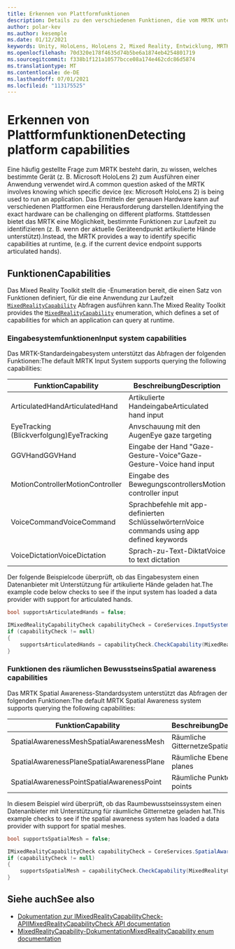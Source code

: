 ```yaml
---
title: Erkennen von Plattformfunktionen
description: Details zu den verschiedenen Funktionen, die vom MRTK unterstützt werden
author: polar-kev
ms.author: kesemple
ms.date: 01/12/2021
keywords: Unity, HoloLens, HoloLens 2, Mixed Reality, Entwicklung, MRTK, Funktionen,
ms.openlocfilehash: 70d320e178f4635d74b5be6a1874eb4254801719
ms.sourcegitcommit: f338b1f121a10577bcce08a174e462cdc86d5874
ms.translationtype: MT
ms.contentlocale: de-DE
ms.lasthandoff: 07/01/2021
ms.locfileid: "113175525"
---
```

# <a name="detecting-platform-capabilities"></a><span data-ttu-id="2f2e9-104">Erkennen von Plattformfunktionen</span><span class="sxs-lookup"><span data-stu-id="2f2e9-104">Detecting platform capabilities</span></span>

<span data-ttu-id="2f2e9-105">Eine häufig gestellte Frage zum MRTK besteht darin, zu wissen, welches bestimmte Gerät (z. B. Microsoft HoloLens 2) zum Ausführen einer Anwendung verwendet wird.</span><span class="sxs-lookup"><span data-stu-id="2f2e9-105">A common question asked of the MRTK involves knowing which specific device (ex: Microsoft HoloLens 2) is being used to run an application.</span></span> <span data-ttu-id="2f2e9-106">Das Ermitteln der genauen Hardware kann auf verschiedenen Plattformen eine Herausforderung darstellen.</span><span class="sxs-lookup"><span data-stu-id="2f2e9-106">Identifying the exact hardware can be challenging on different platforms.</span></span> <span data-ttu-id="2f2e9-107">Stattdessen bietet das MRTK eine Möglichkeit, bestimmte Funktionen zur Laufzeit zu identifizieren (z. B. wenn der aktuelle Geräteendpunkt artikulierte Hände unterstützt).</span><span class="sxs-lookup"><span data-stu-id="2f2e9-107">Instead, the MRTK provides a way to identify specific capabilities at runtime, (e.g. if the current device endpoint supports articulated hands).</span></span>

## <a name="capabilities"></a><span data-ttu-id="2f2e9-108">Funktionen</span><span class="sxs-lookup"><span data-stu-id="2f2e9-108">Capabilities</span></span>

<span data-ttu-id="2f2e9-109">Das Mixed Reality Toolkit stellt die -Enumeration bereit, die einen Satz von Funktionen definiert, für die eine Anwendung zur Laufzeit [`MixedRealityCapability`](xref:Microsoft.MixedReality.Toolkit.MixedRealityCapability) Abfragen ausführen kann.</span><span class="sxs-lookup"><span data-stu-id="2f2e9-109">The Mixed Reality Toolkit provides the [`MixedRealityCapability`](xref:Microsoft.MixedReality.Toolkit.MixedRealityCapability) enumeration, which defines a set of capabilities for which an application can query at runtime.</span></span>

### <a name="input-system-capabilities"></a><span data-ttu-id="2f2e9-110">Eingabesystemfunktionen</span><span class="sxs-lookup"><span data-stu-id="2f2e9-110">Input system capabilities</span></span>

<span data-ttu-id="2f2e9-111">Das MRTK-Standardeingabesystem unterstützt das Abfragen der folgenden Funktionen:</span><span class="sxs-lookup"><span data-stu-id="2f2e9-111">The default MRTK Input System supports querying the following capabilities:</span></span>

| <span data-ttu-id="2f2e9-112">Funktion</span><span class="sxs-lookup"><span data-stu-id="2f2e9-112">Capability</span></span> | <span data-ttu-id="2f2e9-113">Beschreibung</span><span class="sxs-lookup"><span data-stu-id="2f2e9-113">Description</span></span> |
|---|---|
| <span data-ttu-id="2f2e9-114">ArticulatedHand</span><span class="sxs-lookup"><span data-stu-id="2f2e9-114">ArticulatedHand</span></span> | <span data-ttu-id="2f2e9-115">Artikulierte Handeingabe</span><span class="sxs-lookup"><span data-stu-id="2f2e9-115">Articulated hand input</span></span> |
| <span data-ttu-id="2f2e9-116">EyeTracking (Blickverfolgung)</span><span class="sxs-lookup"><span data-stu-id="2f2e9-116">EyeTracking</span></span> | <span data-ttu-id="2f2e9-117">Anvschauung mit den Augen</span><span class="sxs-lookup"><span data-stu-id="2f2e9-117">Eye gaze targeting</span></span> |
| <span data-ttu-id="2f2e9-118">GGVHand</span><span class="sxs-lookup"><span data-stu-id="2f2e9-118">GGVHand</span></span> | <span data-ttu-id="2f2e9-119">Eingabe der Hand "Gaze-Gesture-Voice"</span><span class="sxs-lookup"><span data-stu-id="2f2e9-119">Gaze-Gesture-Voice hand input</span></span> |
| <span data-ttu-id="2f2e9-120">MotionController</span><span class="sxs-lookup"><span data-stu-id="2f2e9-120">MotionController</span></span> | <span data-ttu-id="2f2e9-121">Eingabe des Bewegungscontrollers</span><span class="sxs-lookup"><span data-stu-id="2f2e9-121">Motion controller input</span></span> |
| <span data-ttu-id="2f2e9-122">VoiceCommand</span><span class="sxs-lookup"><span data-stu-id="2f2e9-122">VoiceCommand</span></span> | <span data-ttu-id="2f2e9-123">Sprachbefehle mit app-definierten Schlüsselwörtern</span><span class="sxs-lookup"><span data-stu-id="2f2e9-123">Voice commands using app defined keywords</span></span> |
| <span data-ttu-id="2f2e9-124">VoiceDictation</span><span class="sxs-lookup"><span data-stu-id="2f2e9-124">VoiceDictation</span></span> | <span data-ttu-id="2f2e9-125">Sprach-zu-Text-Diktat</span><span class="sxs-lookup"><span data-stu-id="2f2e9-125">Voice to text dictation</span></span> |

<span data-ttu-id="2f2e9-126">Der folgende Beispielcode überprüft, ob das Eingabesystem einen Datenanbieter mit Unterstützung für artikulierte Hände geladen hat.</span><span class="sxs-lookup"><span data-stu-id="2f2e9-126">The example code below checks to see if the input system has loaded a data provider with support for articulated hands.</span></span>

```c#
bool supportsArticulatedHands = false;

IMixedRealityCapabilityCheck capabilityCheck = CoreServices.InputSystem as IMixedRealityCapabilityCheck;
if (capabilityCheck != null)
{
    supportsArticulatedHands = capabilityCheck.CheckCapability(MixedRealityCapability.ArticulatedHand);
}
```

### <a name="spatial-awareness-capabilities"></a><span data-ttu-id="2f2e9-127">Funktionen des räumlichen Bewusstseins</span><span class="sxs-lookup"><span data-stu-id="2f2e9-127">Spatial awareness capabilities</span></span>

<span data-ttu-id="2f2e9-128">Das MRTK Spatial Awareness-Standardsystem unterstützt das Abfragen der folgenden Funktionen:</span><span class="sxs-lookup"><span data-stu-id="2f2e9-128">The default MRTK Spatial Awareness system supports querying the following capabilities:</span></span>

| <span data-ttu-id="2f2e9-129">Funktion</span><span class="sxs-lookup"><span data-stu-id="2f2e9-129">Capability</span></span> | <span data-ttu-id="2f2e9-130">Beschreibung</span><span class="sxs-lookup"><span data-stu-id="2f2e9-130">Description</span></span> |
|---|---|
| <span data-ttu-id="2f2e9-131">SpatialAwarenessMesh</span><span class="sxs-lookup"><span data-stu-id="2f2e9-131">SpatialAwarenessMesh</span></span> | <span data-ttu-id="2f2e9-132">Räumliche Gitternetze</span><span class="sxs-lookup"><span data-stu-id="2f2e9-132">Spatial meshes</span></span> |
| <span data-ttu-id="2f2e9-133">SpatialAwarenessPlane</span><span class="sxs-lookup"><span data-stu-id="2f2e9-133">SpatialAwarenessPlane</span></span> | <span data-ttu-id="2f2e9-134">Räumliche Ebenen</span><span class="sxs-lookup"><span data-stu-id="2f2e9-134">Spatial planes</span></span> |
| <span data-ttu-id="2f2e9-135">SpatialAwarenessPoint</span><span class="sxs-lookup"><span data-stu-id="2f2e9-135">SpatialAwarenessPoint</span></span> | <span data-ttu-id="2f2e9-136">Räumliche Punkte</span><span class="sxs-lookup"><span data-stu-id="2f2e9-136">Spatial points</span></span> |

<span data-ttu-id="2f2e9-137">In diesem Beispiel wird überprüft, ob das Raumbewusstseinssystem einen Datenanbieter mit Unterstützung für räumliche Gitternetze geladen hat.</span><span class="sxs-lookup"><span data-stu-id="2f2e9-137">This example checks to see if the spatial awareness system has loaded a data provider with support for spatial meshes.</span></span>

```c#
bool supportsSpatialMesh = false;

IMixedRealityCapabilityCheck capabilityCheck = CoreServices.SpatialAwarenessSystem as IMixedRealityCapabilityCheck;
if (capabilityCheck != null)
{
    supportsSpatialMesh = capabilityCheck.CheckCapability(MixedRealityCapability.SpatialAwarenessMesh);
}
```

## <a name="see-also"></a><span data-ttu-id="2f2e9-138">Siehe auch</span><span class="sxs-lookup"><span data-stu-id="2f2e9-138">See also</span></span>

- [<span data-ttu-id="2f2e9-139">Dokumentation zur IMixedRealityCapabilityCheck-API</span><span class="sxs-lookup"><span data-stu-id="2f2e9-139">IMixedRealityCapabilityCheck API documentation</span></span>](xref:Microsoft.MixedReality.Toolkit.IMixedRealityCapabilityCheck)
- [<span data-ttu-id="2f2e9-140">MixedRealityCapability-Dokumentation</span><span class="sxs-lookup"><span data-stu-id="2f2e9-140">MixedRealityCapability enum documentation</span></span>](xref:Microsoft.MixedReality.Toolkit.MixedRealityCapability)
